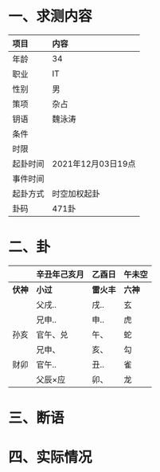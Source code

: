 # 一、求测内容
|项目|内容|
|:-|:-|
|年龄|34|
|职业|IT|
|性别|男|
|策项|杂占|
|钥语|魏泳涛|
|条件||
|时限||
|起卦时间|2021年12月03日19点|
|事件时间||
|起卦方式|时空加权起卦|
|卦码|471卦|

# 二、卦
||辛丑年己亥月|乙酉日|午未空|
|:-|:-|:-|:-|
|**伏神**|**小过**|**雷火丰**|**六神**|
||父戌..|戌..|玄|
||兄申..|申..|虎|
|孙亥|官午、兑|午、|蛇|
||兄申、|亥、|勾|
|财卯|官午..|丑..|雀|
||父辰×应|卯、|龙|


# 三、断语

# 四、实际情况